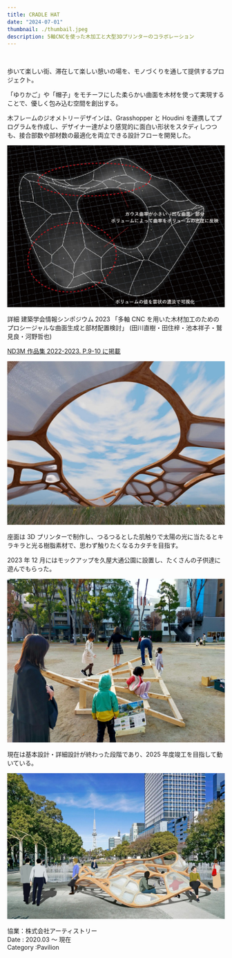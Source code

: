 ```yaml
---
title: CRADLE HAT
date: "2024-07-01"
thumbnail: ./thumbail.jpeg
description: 5軸CNCを使った木加工と大型3Dプリンターのコラボレーション
---
```


<br>

歩いて楽しい街、滞在して楽しい憩いの場を、モノづくりを通して提供するプロジェクト。

「ゆりかご」や「帽子」をモチーフにした柔らかい曲面を木材を使って実現することで、優しく包み込む空間を創出する。

木フレームのジオメトリーデザインは、Grasshopper と Houdini を連携してプログラムを作成し、デザイナー達がより感覚的に面白い形状をスタディしつつも、接合部数や部材数の最適化を両立できる設計フローを開発した。

![02](./02.jpeg)

詳細
建築学会情報シンポジウム 2023
「多軸 CNC を用いた木材加工のためのプロシージャルな曲面生成と部材配置検討」
(田川直樹・田住梓・池本祥子・鷲見良・河野哲也)

[ND3M 作品集 2022-2023. P.9-10 に掲載](https://drive.google.com/file/d/1dHDl-V2yBJ08tXo1aBE7TyvMGvnA3MaH/view?usp=drivesdk)

![03](./03.jpeg)

座面は 3D プリンターで制作し、つるつるとした肌触りで太陽の光に当たるとキラキラと光る樹脂素材で、思わず触りたくなるカタチを目指す。

2023 年 12 月にはモックアップを久屋大通公園に設置し、たくさんの子供達に遊んでもらった。

![04](./04.jpeg)

現在は基本設計・詳細設計が終わった段階であり、2025 年度竣工を目指して動いている。

![05](./05.jpeg)

協業：株式会社アーティストリー<br>
Date : 2020.03 ～ 現在<br>
Category :Pavilion
